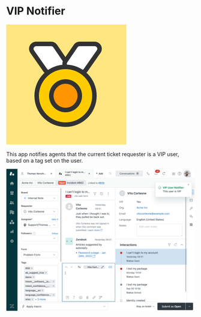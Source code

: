 # VIP Notifier

![assets/logo.png](assets/logo.png)


This app notifies agents that the current ticket requester is a VIP user, based on a tag set on the user.

![assets/screenshot-0.png](assets/screenshot-0.png)